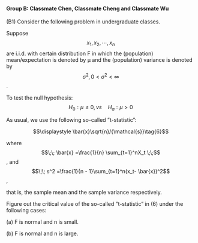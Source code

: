 #### **Group B: Classmate Chen, Classmate Cheng and Classmate Wu**

\(B1\) Consider the following problem in undergraduate classes.

Suppose$$x_1,x_2,\cdots,x_n$$ are i.i.d. with certain distribution F in which the \(population\) mean/expectation is denoted by µ and the \(population\) variance is denoted by $$\sigma^2 , 0<\sigma^2<\infty$$.

To test the null hypothesis:$$\quad H_0 : \mu\le0, vs
\quad H_a : \mu> 0 \quad \tag{5}$$

As usual, we use the following so-called ”t-statistic”:

$$\displaystyle \bar{x}\sqrt{n}/{\mathcal{s}}\tag{6}$$

where $$\;\; \bar{x} =\frac{1}{n} \sum_{t=1}^nX_t \;\;$$ , and $$\;\; s^2 =\frac{1}{n - 1}\sum_{t=1}^n(x_t- \bar{x})^2$$ ,

that is, the sample mean and the sample variance respectively.

Figure out the critical value of the so-called ”t-statistic” in \(6\) under the following cases:

\(a\) F is normal and n is small.

\(b\) F is normal and n is large.

